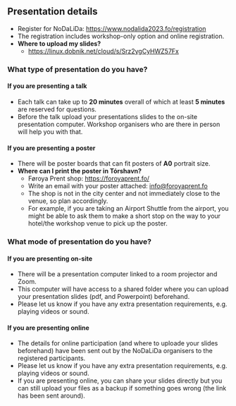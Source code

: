 

## Presentation details

- Register for NoDaLiDa: https://www.nodalida2023.fo/registration
- The registration includes workshop-only option and online registration.
- __Where to upload my slides?__
  - https://linux.dobnik.net/cloud/s/Srz2ygCyHWZ57Fx


### What type of presentation do you have?

#### If you are presenting a talk

  - Each talk can take up to **20 minutes** overall of which at least **5 minutes** are reserved for questions.
  - Before the talk upload your presentations slides to the on-site presentation computer. Workshop organisers who are there in person will help you with that.
  

#### If you are presenting a poster

  - There will be poster boards that can fit posters of **A0** portrait size.
  - __Where can I print the poster in Tórshavn?__
    - Føroya Prent shop: https://foroyaprent.fo/  
    - Write an email with your poster attached: info@foroyaprent.fo  
    - The shop is not in the city center and not immediately close to the venue, so plan accordingly.
    - For example, if you are taking an Airport Shuttle from the airport, you might be able to ask them to make a short stop on the way to your hotel/the workshop venue to pick up the poster.


### What mode of presentation do you have?

#### If you are presenting on-site

  - There will be a presentation computer linked to a room projector and Zoom.
  - This computer will have access to a shared folder where you can upload your presentation slides (pdf, and Powerpoint) beforehand.
  - Please let us know if you have any extra presentation requirements, e.g. playing videos or sound. 

#### If you are presenting online

  - The details for online participation (and where to uploade your slides beforehand) have been sent out by the NoDaLiDa organisers to the registered participants.
  - Please let us know if you have any extra presentation requirements, e.g. playing videos or sound. 
  - If you are presenting online, you can share your slides directly but you can still upload your files as a backup if something goes wrong (the link has been sent around).



